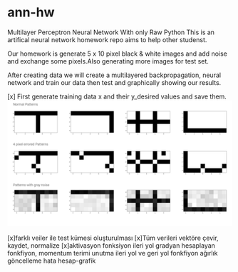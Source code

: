 # ann-hw

Multilayer Perceptron Neural Network With only Raw Python
This is an artifical neural network homework repo aims to help other studenst.

Our homework is generate 5 x 10 pixel black & white images and add noise and exchange some pixels.Also generating more images for test set.

After creating data we will create a multilayered backpropagation, neural network and train our data then test and graphically showing our results.

[x] First generate training data x and their y_desired values and save them.
![training data](https://github.com/rumeysayilma/ann-hw/blob/master/images/harfler/trainin_data.jpg)

[x]farklı veiler ile test kümesi oluşturulması
[x]Tüm verileri vektöre çevir, kaydet, normalize
[x]aktivasyon fonksiyon
ileri yol
gradyan hesaplayan fonkfiyon, momentum terimi unutma
ileri yol ve geri yol fonkfiyon
ağırlık göncelleme
hata hesap-grafik

